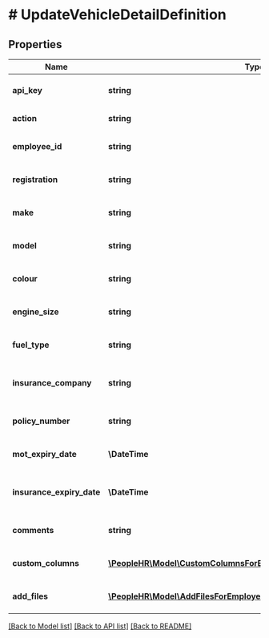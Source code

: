 # # UpdateVehicleDetailDefinition

## Properties

Name | Type | Description | Notes
------------ | ------------- | ------------- | -------------
**api_key** | **string** | APIKey to update employee vehicle detail |
**action** | **string** | Action name &#x3D; UpdateVehicleDetail |
**employee_id** | **string** | Employee id to update employee&#39;s vehicle detail |
**registration** | **string** | Registration to update employee&#39;s vehicle detail |
**make** | **string** | Make to update employee&#39;s vehicle detail | [optional]
**model** | **string** | Model to update employee&#39;s vehicle detail | [optional]
**colour** | **string** | Colour to update employee&#39;s vehicle detail | [optional]
**engine_size** | **string** | EngineSize to update employee&#39;s vehicle detail | [optional]
**fuel_type** | **string** | FuelType to update employee&#39;s vehicle detail | [optional]
**insurance_company** | **string** | InsuranceCompany to update employee&#39;s vehicle detail | [optional]
**policy_number** | **string** | PolicyNumber to update employee&#39;s vehicle detail | [optional]
**mot_expiry_date** | **\DateTime** | MOTExpiryDate to update employee&#39;s vehicle detail | [optional]
**insurance_expiry_date** | **\DateTime** | InsuranceExpiryDate to update employee&#39;s vehicle detail | [optional]
**comments** | **string** | Comments to update employee&#39;s vehicle detail | [optional]
**custom_columns** | [**\PeopleHR\Model\CustomColumnsForEmployeeVehicleUpdateArrayInner[]**](CustomColumnsForEmployeeVehicleUpdateArrayInner.md) | CustomColumns to update employee&#39;s vehicle detail | [optional]
**add_files** | [**\PeopleHR\Model\AddFilesForEmployeeVehicleUpdateArrayInner[]**](AddFilesForEmployeeVehicleUpdateArrayInner.md) | AddFiles to update employee&#39;s vehicle detail | [optional]

[[Back to Model list]](../../README.md#models) [[Back to API list]](../../README.md#endpoints) [[Back to README]](../../README.md)
